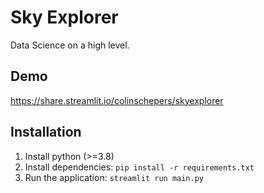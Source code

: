 # Sky Explorer

Data Science on a high level.

## Demo

https://share.streamlit.io/colinschepers/skyexplorer

## Installation

1. Install python (>=3.8)
2. Install dependencies: `pip install -r requirements.txt`
3. Run the application: `streamlit run main.py`
